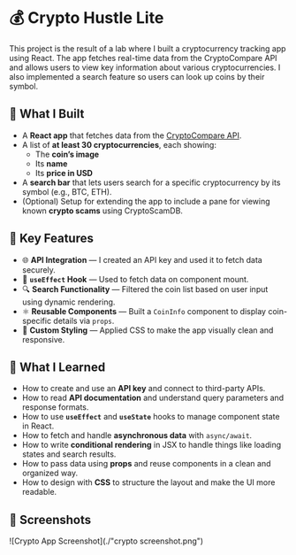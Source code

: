 # 💰 Crypto Hustle Lite

This project is the result of a lab where I built a cryptocurrency tracking app using React. The app fetches real-time data from the CryptoCompare API and allows users to view key information about various cryptocurrencies. I also implemented a search feature so users can look up coins by their symbol.

## 🚀 What I Built

- A **React app** that fetches data from the [CryptoCompare API](https://min-api.cryptocompare.com/data/all/coinlist).
- A list of **at least 30 cryptocurrencies**, each showing:
  - The **coin’s image**
  - Its **name**
  - Its **price in USD**
- A **search bar** that lets users search for a specific cryptocurrency by its symbol (e.g., BTC, ETH).
- (Optional) Setup for extending the app to include a pane for viewing known **crypto scams** using CryptoScamDB.

## 🔑 Key Features

- 🌐 **API Integration** — I created an API key and used it to fetch data securely.
- 🔁 **`useEffect` Hook** — Used to fetch data on component mount.
- 🔍 **Search Functionality** — Filtered the coin list based on user input using dynamic rendering.
- ⚛️ **Reusable Components** — Built a `CoinInfo` component to display coin-specific details via `props`.
- 🎨 **Custom Styling** — Applied CSS to make the app visually clean and responsive.

## 🧠 What I Learned

- How to create and use an **API key** and connect to third-party APIs.
- How to read **API documentation** and understand query parameters and response formats.
- How to use **`useEffect`** and **`useState`** hooks to manage component state in React.
- How to fetch and handle **asynchronous data** with `async/await`.
- How to write **conditional rendering** in JSX to handle things like loading states and search results.
- How to pass data using **props** and reuse components in a clean and organized way.
- How to design with **CSS** to structure the layout and make the UI more readable.

## 📸 Screenshots

![Crypto App Screenshot](./"crypto screenshot.png")


